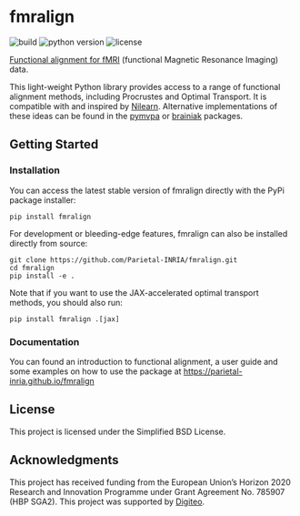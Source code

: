 # fmralign

![build](https://img.shields.io/github/actions/workflow/status/parietal-inria/fmralign/testing.yml?event=push&style=for-the-badge)
![python version](https://img.shields.io/badge/python-3.9_|_3.10_|_3.11|_3.12|_3.13-blue?style=for-the-badge)
![license](https://img.shields.io/github/license/parietal-inria/fmralign?style=for-the-badge)

[Functional alignment for fMRI](https://parietal-inria.github.io/fmralign-docs) (functional Magnetic Resonance Imaging) data.

This light-weight Python library provides access to a range of functional alignment methods, including Procrustes and Optimal Transport.
It is compatible with and inspired by [Nilearn](http://nilearn.github.io).
Alternative implementations of these ideas can be found in the [pymvpa](http://www.pymvpa.org) or [brainiak](http://brainiak.org) packages.

## Getting Started

### Installation

You can access the latest stable version of fmralign directly with the PyPi package installer:

```
pip install fmralign
```

For development or bleeding-edge features, fmralign can also be installed directly from source:

```
git clone https://github.com/Parietal-INRIA/fmralign.git
cd fmralign
pip install -e .
```

Note that if you want to use the JAX-accelerated optimal transport methods, you should also run:

```
pip install fmralign .[jax]
```

### Documentation

You can found an introduction to functional alignment, a user guide and some examples
on how to use the package at https://parietal-inria.github.io/fmralign

## License

This project is licensed under the Simplified BSD License.

## Acknowledgments

This project has received funding from the European Union’s Horizon
2020 Research and Innovation Programme under Grant Agreement No. 785907
(HBP SGA2).
This project was supported by [Digiteo](http://www.digiteo.fr).
